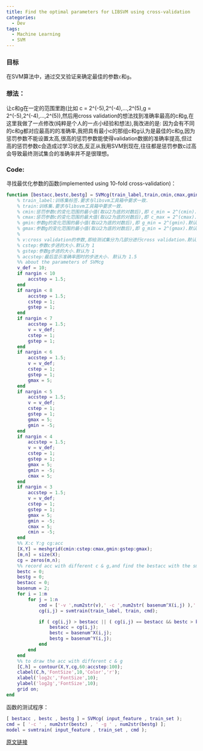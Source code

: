 ```yaml
---
title: Find the optimal parameters for LIBSVM using cross-validation
categories:
  - Dev
tags:
  - Machine Learning
  - SVM
---
```


### 目标
在SVM算法中，通过交叉验证来确定最佳的参数`c`和`g`。

### 想法：
让c和g在一定的范围里跑(比如 c = 2^(-5),2^(-4),...,2^(5),g = 2^(-5),2^(-4),...,2^(5)),然后用cross validation的想法找到准确率最高的c和g,在这里我做了一点修改(纯粹是个人的一点小经验和想法),我改进的是: 因为会有不同的c和g都对应最高的的准确率,我把具有最小c的那组c和g认为是最佳的c和g,因为惩罚参数不能设置太高,很高的惩罚参数能使得validation数据的准确率提高,但过高的惩罚参数c会造成过学习状态,反正从我用SVM到现在,往往都是惩罚参数c过高会导致最终测试集合的准确率并不是很理想。

### Code:

寻找最优化参数的函数(implemented using 10-fold cross-validation)：

```matlab
function [bestacc,bestc,bestg] = SVMcg(train_label,train,cmin,cmax,gmin,gmax,v,cstep,gstep,accstep)
    % train_label:训练集标签.要求与libsvm工具箱中要求一致.
    % train:训练集.要求与libsvm工具箱中要求一致.
    % cmin:惩罚参数c的变化范围的最小值(取以2为底的对数后),即 c_min = 2^(cmin).默认为 -5
    % cmax:惩罚参数c的变化范围的最大值(取以2为底的对数后),即 c_max = 2^(cmax).默认为 5
    % gmin:参数g的变化范围的最小值(取以2为底的对数后),即 g_min = 2^(gmin).默认为 -5
    % gmax:参数g的变化范围的最小值(取以2为底的对数后),即 g_min = 2^(gmax).默认为 5
    % 
    % v:cross validation的参数,即给测试集分为几部分进行cross validation.默认为 3
    % cstep:参数c步进的大小.默认为 1
    % gstep:参数g步进的大小.默认为 1
    % accstep:最后显示准确率图时的步进大小. 默认为 1.5
    %% about the parameters of SVMcg
    v_def = 10;
    if nargin < 10
        accstep = 1.5;
    end
    if nargin < 8
        accstep = 1.5;
        cstep = 1;
        gstep = 1;
    end
    if nargin < 7
        accstep = 1.5;
        v = v_def;
        cstep = 1;
        gstep = 1;
    end
    if nargin < 6
        accstep = 1.5;
        v = v_def;
        cstep = 1;
        gstep = 1;
        gmax = 5;
    end
    if nargin < 5
        accstep = 1.5;
        v = v_def;
        cstep = 1;
        gstep = 1;
        gmax = 5;
        gmin = -5;
    end
    if nargin < 4
        accstep = 1.5;
        v = v_def;
        cstep = 1;
        gstep = 1;
        gmax = 5;
        gmin = -5;
        cmax = 5;
    end
    if nargin < 3
        accstep = 1.5;
        v = v_def;
        cstep = 1;
        gstep = 1;
        gmax = 5;
        gmin = -5;
        cmax = 5;
        cmin = -5;
    end
    %% X:c Y:g cg:acc
    [X,Y] = meshgrid(cmin:cstep:cmax,gmin:gstep:gmax);
    [m,n] = size(X);
    cg = zeros(m,n);
    %% record acc with different c & g,and find the bestacc with the smallest c
    bestc = 0;
    bestg = 0;
    bestacc = 0;
    basenum = 2;
    for i = 1:m
        for j = 1:n
            cmd = ['-v ',num2str(v),' -c ',num2str( basenum^X(i,j) ),' -g ',num2str( basenum^Y(i,j) )];
            cg(i,j) = svmtrain(train_label, train, cmd);

            if ( cg(i,j) > bestacc || ( cg(i,j) == bestacc && bestc > basenum^X(i,j) ) )
                bestacc = cg(i,j);
                bestc = basenum^X(i,j);
                bestg = basenum^Y(i,j);
            end
        end
    end
    %% to draw the acc with different c & g
    [C,h] = contour(X,Y,cg,60:accstep:100);
    clabel(C,h,'FontSize',10,'Color','r');
    xlabel('log2c','FontSize',10);
    ylabel('log2g','FontSize',10);
    grid on;
end
```

函数的测试程序：

```matlab
[ bestacc , bestc , bestg ] = SVMcg( input_feature , train_set );
cmd = [ '-c ' , num2str(bestc) , ' -g ' , num2str(bestg) ];
model = svmtrain( input_feature , train_set , cmd );
```

[原文链接](http://www.ilovematlab.cn/thread-47819-1-1.html)

